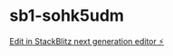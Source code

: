 # sb1-sohk5udm

[Edit in StackBlitz next generation editor ⚡️](https://stackblitz.com/~/github.com/Arav495/sb1-sohk5udm)